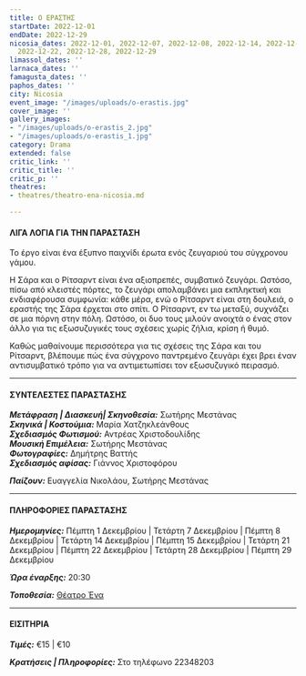 ```yaml
---
title: Ο ΕΡΑΣΤΗΣ
startDate: 2022-12-01
endDate: 2022-12-29
nicosia_dates: 2022-12-01, 2022-12-07, 2022-12-08, 2022-12-14, 2022-12-15, 2022-12-21,
  2022-12-22, 2022-12-28, 2022-12-29
limassol_dates: ''
larnaca_dates: ''
famagusta_dates: ''
paphos_dates: ''
city: Nicosia
event_image: "/images/uploads/o-erastis.jpg"
cover_image: ''
gallery_images:
- "/images/uploads/o-erastis_2.jpg"
- "/images/uploads/o-erastis_1.jpg"
category: Drama
extended: false
critic_link: ''
critic_title: ''
critic_p: ''
theatres:
- theatres/theatro-ena-nicosia.md

---
```

#### ΛΙΓΑ ΛΟΓΙΑ ΓΙΑ ΤΗΝ ΠΑΡΑΣΤΑΣΗ

Το έργο είναι ένα έξυπνο παιχνίδι έρωτα ενός ζευγαριού του σύγχρονου γάμου.

Η Σάρα και ο Ρίτσαρντ είναι ένα αξιοπρεπές, συμβατικό ζευγάρι. Ωστόσο, πίσω από κλειστές πόρτες, το ζευγάρι απολαμβάνει μια εκπληκτική και ενδιαφέρουσα συμφωνία: κάθε μέρα, ενώ ο Ρίτσαρντ είναι στη δουλειά, ο εραστής της Σάρα έρχεται στο σπίτι. Ο Ρίτσαρντ, εν τω μεταξύ, συχνάζει σε μια πόρνη στην πόλη. Ωστόσο, οι δυο τους μιλούν ανοιχτά ο ένας στον άλλο για τις εξωσυζυγικές τους σχέσεις χωρίς ζήλια, κρίση ή θυμό.

Καθώς μαθαίνουμε περισσότερα για τις σχέσεις της Σάρα και του Ρίτσαρντ, βλέπουμε πώς ένα σύγχρονο παντρεμένο ζευγάρι έχει βρει έναν αντισυμβατικό τρόπο για να αντιμετωπίσει τον εξωσυζυγικό πειρασμό.

***

#### ΣΥΝΤΕΛΕΣΤΕΣ ΠΑΡΑΣΤΑΣΗΣ

**_Μετάφραση | Διασκευή| Σκηνοθεσία:_** Σωτήρης Μεστάνας  
**_Σκηνικά | Κοστούμια:_** Μαρία Χατζηκλεάνθους  
**_Σχεδιασμός Φωτισμού:_** Αντρέας Χριστοδουλίδης  
**_Μουσική Επιμέλεια:_** Σωτήρης Μεστάνας  
**_Φωτογραφίες:_** Δημήτρης Βαττής  
**_Σχεδιασμός αφίσας:_** Γιάννος Χριστοφόρου

**_Παίζουν:_** Ευαγγελία Νικολάου, Σωτήρης Μεστάνας

***

#### ΠΛΗΡΟΦΟΡΙΕΣ ΠΑΡΑΣΤΑΣΗΣ

**_Ημερομηνίες:_** Πέμπτη 1 Δεκεμβρίου | Τετάρτη 7 Δεκεμβρίου | Πέμπτη 8 Δεκεμβρίου | Τετάρτη 14 Δεκεμβρίου | Πέμπτη 15 Δεκεμβρίου | Τετάρτη 21 Δεκεμβρίου | Πέμπτη 22 Δεκεμβρίου | Τετάρτη 28 Δεκεμβρίου | Πέμπτη 29 Δεκεμβρίου

**_Ώρα έναρξης:_** 20:30

**_Τοποθεσία:_** [Θέατρο Ένα](?#map)

***

#### ΕΙΣΙΤΗΡΙΑ

**_Τιμές:_** €15 | €10

**_Κρατήσεις | Πληροφορίες:_** Στο τηλέφωνο 22348203